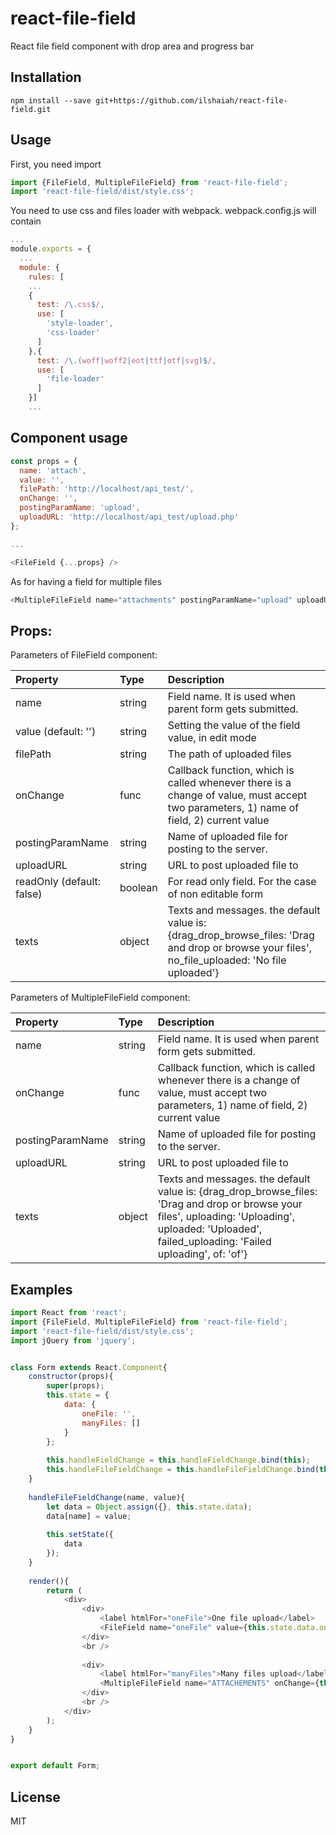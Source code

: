 # react-file-field

React file field component with drop area and progress bar

## Installation

`npm install --save git+https://github.com/ilshaiah/react-file-field.git`

## Usage

First, you need import

```js
import {FileField, MultipleFileField} from 'react-file-field';
import 'react-file-field/dist/style.css';
```
You need to use css and files loader with webpack. webpack.config.js will contain

```js
...
module.exports = {
  ...
  module: {
    rules: [
    ...
    {
      test: /\.css$/,
      use: [
        'style-loader',
        'css-loader'
      ]
    },{
      test: /\.(woff|woff2|eot|ttf|otf|svg)$/,
      use: [
        'file-loader'
      ]
    }]
    ...
```

## Component usage

```js
const props = {
  name: 'attach',
  value: '',
  filePath: 'http://localhost/api_test/',
  onChange: '',
  postingParamName: 'upload',
  uploadURL: 'http://localhost/api_test/upload.php'
};

...

<FileField {...props} />
```

As for having a field for multiple files

```js
<MultipleFileField name="attachments" postingParamName="upload" uploadURL="http://localhost/api_test/upload.php" />
```

## Props:

Parameters of FileField component:

| Property               | Type   | Description                                                                                          |
| :--------------------- | :----- | :--------------------------------------------------------------------------------------------------- |
| name                   | string | Field name. It is used when parent form gets submitted.          |
| value (default: '')    | string | Setting the value of the field value, in edit mode               |
| filePath               | string | The path of uploaded files                                       |
| onChange               | func   | Callback function, which is called whenever there is a change of value, must accept two parameters, 1) name of field, 2) current value                                            |
| postingParamName       | string | Name of uploaded file for posting to the server.                 |
| uploadURL              | string | URL to post uploaded file to                                     |
| readOnly (default: false)| boolean| For read only field. For the case of non editable form         |
| texts                  | object | Texts and messages. the default value is: {drag_drop_browse_files: 'Drag and drop or browse your files', no_file_uploaded: 'No file uploaded'}                                                                                                    |

Parameters of MultipleFileField component:

| Property               | Type   | Description                                                                                          |
| :--------------------- | :----- | :--------------------------------------------------------------------------------------------------- |
| name                   | string | Field name. It is used when parent form gets submitted.          |
| onChange               | func   | Callback function, which is called whenever there is a change of value, must accept two parameters, 1) name of field, 2) current value                                            |
| postingParamName       | string | Name of uploaded file for posting to the server.                 |
| uploadURL              | string | URL to post uploaded file to                                     |
| texts                  | object | Texts and messages. the default value is: {drag_drop_browse_files: 'Drag and drop or browse your files', uploading: 'Uploading', uploaded: 'Uploaded', failed_uploading: 'Failed uploading', of: 'of'}

## Examples

```js
import React from 'react';
import {FileField, MultipleFileField} from 'react-file-field';
import 'react-file-field/dist/style.css';
import jQuery from 'jquery';


class Form extends React.Component{
	constructor(props){
		super(props);
		this.state = {
			data: {
				oneFile: '',
				manyFiles: []
			}
		};
		
		this.handleFieldChange = this.handleFieldChange.bind(this);
		this.handleFileFieldChange = this.handleFileFieldChange.bind(this);
	}
	
	handleFileFieldChange(name, value){
		let data = Object.assign({}, this.state.data);
		data[name] = value;
		
		this.setState({
			data
		});
	}
	
	render(){
		return (
			<div>
				<div>
					<label htmlFor="oneFile">One file upload</label>
					<FileField name="oneFile" value={this.state.data.oneFile} filePath="http://localhost/api_test/" onChange={this.handleFileFieldChange} postingParamName="upload" uploadURL="http://localhost/api_test/upload.php" />
				</div>
				<br />
				
				<div>
					<label htmlFor="manyFiles">Many files upload</label>
					<MultipleFileField name="ATTACHEMENTS" onChange={this.handleFileFieldChange} postingParamName="upload" uploadURL="http://localhost/api_test/upload2.php" />
				</div>
				<br />
			</div>
		);
	}
}


export default Form;
```

## License

MIT